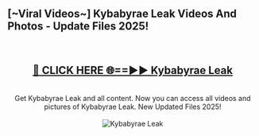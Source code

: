 <h2>[~Viral Videos~] Kybabyrae Leak Videos And Photos - Update Files 2025!</h2>
<br>
<div align="center">
<h2><a href="https://top-ai-tools.click/QrbHav" rel="nofollow">🔴 CLICK HERE 🌐==►► Kybabyrae Leak</a></h2>
<br>
Get Kybabyrae Leak and all content. Now you can access all videos and pictures of Kybabyrae Leak. New Updated Files 2025!
<br>
<br>
<a href="https://top-ai-tools.click/QrbHav" rel="nofollow" data-target="animated-image.originalLink"><img src="https://i.ibb.co.com/WyWwxjT/player-gif2.gif" alt="Kybabyrae Leak" style="max-width: 100%; display: inline-block;" data-target="animated-image.originalImage"></a>
</div>
<br>